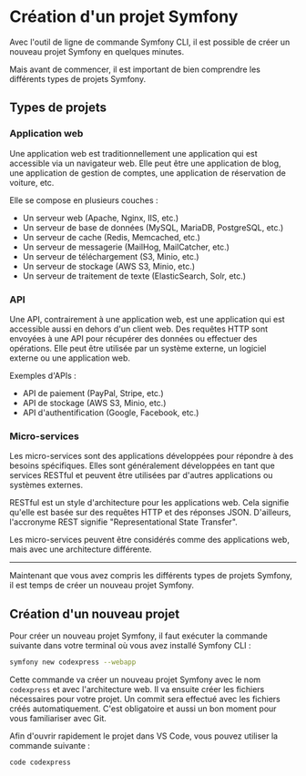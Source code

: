 # Création d'un projet Symfony

Avec l'outil de ligne de commande Symfony CLI, il est possible de créer un nouveau projet Symfony en quelques minutes.

Mais avant de commencer, il est important de bien comprendre les différents types de projets Symfony.

## Types de projets

### Application web

Une application web est traditionnellement une application qui est accessible via un navigateur web. Elle peut être une application de blog, une application de gestion de comptes, une application de réservation de voiture, etc.

Elle se compose en plusieurs couches :

- Un serveur web (Apache, Nginx, IIS, etc.)
- Un serveur de base de données (MySQL, MariaDB, PostgreSQL, etc.)
- Un serveur de cache (Redis, Memcached, etc.)
- Un serveur de messagerie (MailHog, MailCatcher, etc.)
- Un serveur de téléchargement (S3, Minio, etc.)
- Un serveur de stockage (AWS S3, Minio, etc.)
- Un serveur de traitement de texte (ElasticSearch, Solr, etc.)

### API

Une API, contrairement à une application web, est une application qui est accessible aussi en dehors d'un client web. Des requêtes HTTP sont envoyées à une API pour récupérer des données ou effectuer des opérations. Elle peut être utilisée par un système externe, un logiciel externe ou une application web.

Exemples d'APIs :

- API de paiement (PayPal, Stripe, etc.)
- API de stockage (AWS S3, Minio, etc.)
- API d'authentification (Google, Facebook, etc.)

### Micro-services

Les micro-services sont des applications développées pour répondre à des besoins spécifiques. Elles sont généralement développées en tant que services RESTful et peuvent être utilisées par d'autres applications ou systèmes externes.

RESTful est un style d'architecture pour les applications web. Cela signifie qu'elle est basée sur des requêtes HTTP et des réponses JSON. D'ailleurs, l'accronyme REST signifie "Representational State Transfer".

Les micro-services peuvent être considérés comme des applications web, mais avec une architecture différente.

---

Maintenant que vous avez compris les différents types de projets Symfony, il est temps de créer un nouveau projet Symfony.

## Création d'un nouveau projet

Pour créer un nouveau projet Symfony, il faut exécuter la commande suivante dans votre terminal où vous avez installé Symfony CLI :

```bash
symfony new codexpress --webapp
```

Cette commande va créer un nouveau projet Symfony avec le nom `codexpress` et avec l'architecture web. Il va ensuite créer les fichiers nécessaires pour votre projet. Un commit sera effectué avec les fichiers créés automatiquement. C'est obligatoire et aussi un bon moment pour vous familiariser avec Git.

Afin d'ouvrir rapidement le projet dans VS Code, vous pouvez utiliser la commande suivante :

```bash
code codexpress
```